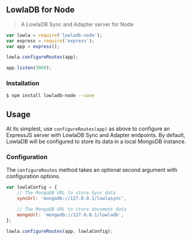 
## LowlaDB for Node ##

> A LowlaDB Sync and Adapter server for Node

```js
var lowla = require('lowladb-node');
var express = require('express');
var app = express();

lowla.configureRoutes(app);

app.listen(3000);
```

### Installation ###

```bash
$ npm install lowladb-node --save
```

## Usage ##

At its simplest, use `configureRoutes(app)` as above to configure an ExpressJS server with LowlaDB Sync and Adapter
endpoints.  By default, LowlaDB will be configured to store its data in a local MongoDB instance.

### Configuration ###

The `configureRoutes` method takes an optional second argument with configuration options.

```js
var lowlaConfig = {
    // The MongoDB URL to store Sync data
    syncUrl: 'mongodb://127.0.0.1/lowlasync',

    // The MongoDB URL to store document data
    mongoUrl: 'mongodb://127.0.0.1/lowladb',
};

lowla.configureRoutes(app, lowlaConfig);
```

